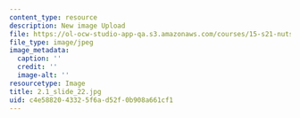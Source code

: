 ```yaml
---
content_type: resource
description: New image Upload
file: https://ol-ocw-studio-app-qa.s3.amazonaws.com/courses/15-s21-nuts-and-bolts-of-business-plans-january-iap-2014/c4e5882043325f6ad52f0b908a661cf1_2.1_slide_22.jpg
file_type: image/jpeg
image_metadata:
  caption: ''
  credit: ''
  image-alt: ''
resourcetype: Image
title: 2.1_slide_22.jpg
uid: c4e58820-4332-5f6a-d52f-0b908a661cf1
---
```

